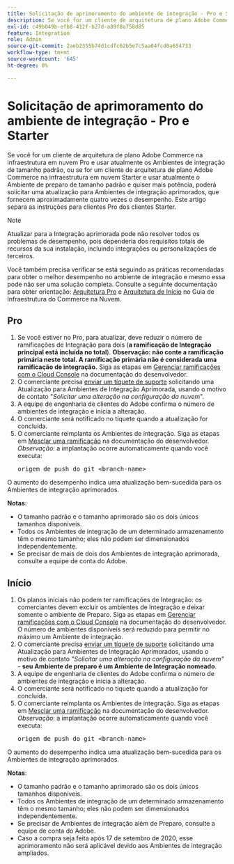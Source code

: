 ```yaml
---
title: Solicitação de aprimoramento do ambiente de integração - Pro e Starter
description: Se você for um cliente de arquitetura de plano Adobe Commerce na infraestrutura em nuvem Pro e usar atualmente os Ambientes de integração de tamanho padrão, ou se for um cliente de arquitetura de plano Adobe Commerce na infraestrutura em nuvem Starter e usar atualmente o Ambiente de preparo de tamanho padrão e quiser mais potência, poderá solicitar uma atualização para Ambientes de integração aprimorados, que fornecem aproximadamente quatro vezes o desempenho. Este artigo separa as instruções para clientes Pro dos clientes Starter.
exl-id: c49b049b-efb8-412f-b27d-a89f8a758d85
feature: Integration
role: Admin
source-git-commit: 2aeb2355b74d1cdfc62b5e7c5aa04fcd0a654733
workflow-type: tm+mt
source-wordcount: '645'
ht-degree: 0%

---
```


# Solicitação de aprimoramento do ambiente de integração - Pro e Starter

Se você for um cliente de arquitetura de plano Adobe Commerce na infraestrutura em nuvem Pro e usar atualmente os Ambientes de integração de tamanho padrão, ou se for um cliente de arquitetura de plano Adobe Commerce na infraestrutura em nuvem Starter e usar atualmente o Ambiente de preparo de tamanho padrão e quiser mais potência, poderá solicitar uma atualização para Ambientes de integração aprimorados, que fornecem aproximadamente quatro vezes o desempenho. Este artigo separa as instruções para clientes Pro dos clientes Starter.

>[!NOTE]
>
> Atualizar para a Integração aprimorada pode não resolver todos os problemas de desempenho, pois dependeria dos requisitos totais de recursos da sua instalação, incluindo integrações ou personalizações de terceiros.
>
> Você também precisa verificar se está seguindo as práticas recomendadas para obter o melhor desempenho no ambiente de integração e mesmo essa pode não ser uma solução completa. Consulte a seguinte documentação para obter orientação: [Arquitetura Pro](https://experienceleague.adobe.com/en/docs/commerce-cloud-service/user-guide/architecture/pro-architecture#integration-environment) e [Arquitetura de Início](https://experienceleague.adobe.com/en/docs/commerce-cloud-service/user-guide/architecture/starter-architecture#staging-environment) no Guia de Infraestrutura do Commerce na Nuvem.

## Pro

1. Se você estiver no Pro, para atualizar, deve reduzir o número de ramificações de Integração para dois (**a ramificação de Integração principal está incluída no total**). **Observação: não conte a ramificação primária neste total. A ramificação primária não é considerada uma ramificação de integração.** Siga as etapas em [Gerenciar ramificações com o Cloud Console](https://experienceleague.adobe.com/docs/commerce-cloud-service/user-guide/project/console-branches.html) na documentação do desenvolvedor.
1. O comerciante precisa [enviar um tíquete de suporte](/help/help-center-guide/help-center/magento-help-center-user-guide.md#submit-ticket) solicitando uma Atualização para Ambientes de Integração Aprimorada, usando o motivo de contato &quot;*Solicitar uma alteração na configuração da nuvem*&quot;.
1. A equipe de engenharia de clientes do Adobe confirma o número de ambientes de integração e inicia a alteração.
1. O comerciante será notificado no tíquete quando a atualização for concluída.
1. O comerciante reimplanta os Ambientes de integração. Siga as etapas em [Mesclar uma ramificação](https://experienceleague.adobe.com/en/docs/commerce-cloud-service/user-guide/develop/cli-branches#merge-a-branch) na documentação do desenvolvedor. *Observação*: a implantação ocorre automaticamente quando você executa: <pre>origem de push do git &lt;branch-name></pre>

O aumento do desempenho indica uma atualização bem-sucedida para os Ambientes de integração aprimorados.

**Notas**:

* O tamanho padrão e o tamanho aprimorado são os dois únicos tamanhos disponíveis.
* Todos os Ambientes de integração de um determinado armazenamento têm o mesmo tamanho; eles não podem ser dimensionados independentemente.
* Se precisar de mais de dois dos Ambientes de integração aprimorada, consulte a equipe de conta do Adobe.

## Início

1. Os planos iniciais não podem ter ramificações de Integração: os comerciantes devem excluir os ambientes de Integração e deixar somente o ambiente de Preparo. Siga as etapas em [Gerenciar ramificações com o Cloud Console](https://experienceleague.adobe.com/docs/commerce-cloud-service/user-guide/project/console-branches.html) na documentação do desenvolvedor. O número de ambientes disponíveis será reduzido para permitir no máximo um Ambiente de integração.
1. O comerciante precisa [enviar um tíquete de suporte](/help/help-center-guide/help-center/magento-help-center-user-guide.md#submit-ticket) solicitando uma Atualização para Ambientes de Integração Aprimorados, usando o motivo de contato *&quot;Solicitar uma alteração na configuração da nuvem&quot;* - **seu Ambiente de preparo é um Ambiente de Integração nomeado**.
1. A equipe de engenharia de clientes do Adobe confirma o número de ambientes de integração e inicia a alteração.
1. O comerciante será notificado no tíquete quando a atualização for concluída.
1. O comerciante reimplanta os Ambientes de integração. Siga as etapas em [Mesclar uma ramificação](https://experienceleague.adobe.com/en/docs/commerce-cloud-service/user-guide/develop/cli-branches#merge-a-branch) na documentação do desenvolvedor. *Observação*: a implantação ocorre automaticamente quando você executa: <pre>origem de push do git &lt;branch-name></pre>

O aumento do desempenho indica uma atualização bem-sucedida para os Ambientes de integração aprimorados.

**Notas**:

* O tamanho padrão e o tamanho aprimorado são os dois únicos tamanhos disponíveis.
* Todos os Ambientes de integração de um determinado armazenamento têm o mesmo tamanho; eles não podem ser dimensionados independentemente.
* Se precisar de Ambientes de integração além de Preparo, consulte a equipe de conta do Adobe.
* Caso a compra seja feita após 17 de setembro de 2020, esse aprimoramento não será aplicável devido aos Ambientes de integração ampliados.
